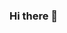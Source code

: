 ### Hi there 👋


<!--
### WORK EXPERIENCES

### EDUCATION

* Xi'an Jiaotong Liverpool University, 2020.09~

### ACHIEVEMENTS

### PROJECTS

### EXTRACURRICULAR ACTIVITIES

### OTHER EXPERIENCES

* Baekjoon AC Rating : 

- 🔭 I’m currently working on ...
- 🌱 I’m currently learning Javascript, Typescript and React
- 👯 I’m looking to collaborate on ...
- 🤔 I’m looking for help with ...
- 💬 Ask me about ...
- 📫 How to reach me: ...
- 😄 Pronouns: ...
- ⚡ Fun fact: ...
-->
